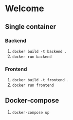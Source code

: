 # Welcome

## Single container

### Backend

1. `docker build -t backend .`
2. `docker run backend`

### Frontend

1. `docker build -t frontend .`
2. `docker run frontend`

## Docker-compose

1. `docker-compose up`
